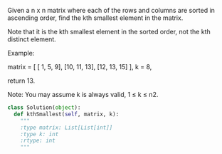 Given a n x n matrix where each of the rows and columns are sorted in ascending order, find the kth smallest element in the matrix.


Note that it is the kth smallest element in the sorted order, not the kth distinct element.


Example:

matrix = [
   [ 1,  5,  9],
   [10, 11, 13],
   [12, 13, 15]
],
k = 8,

return 13.



Note: 
You may assume k is always valid, 1 &le; k &le; n2.


```python
class Solution(object):
  def kthSmallest(self, matrix, k):
    """
    :type matrix: List[List[int]]
    :type k: int
    :rtype: int
    """
```
